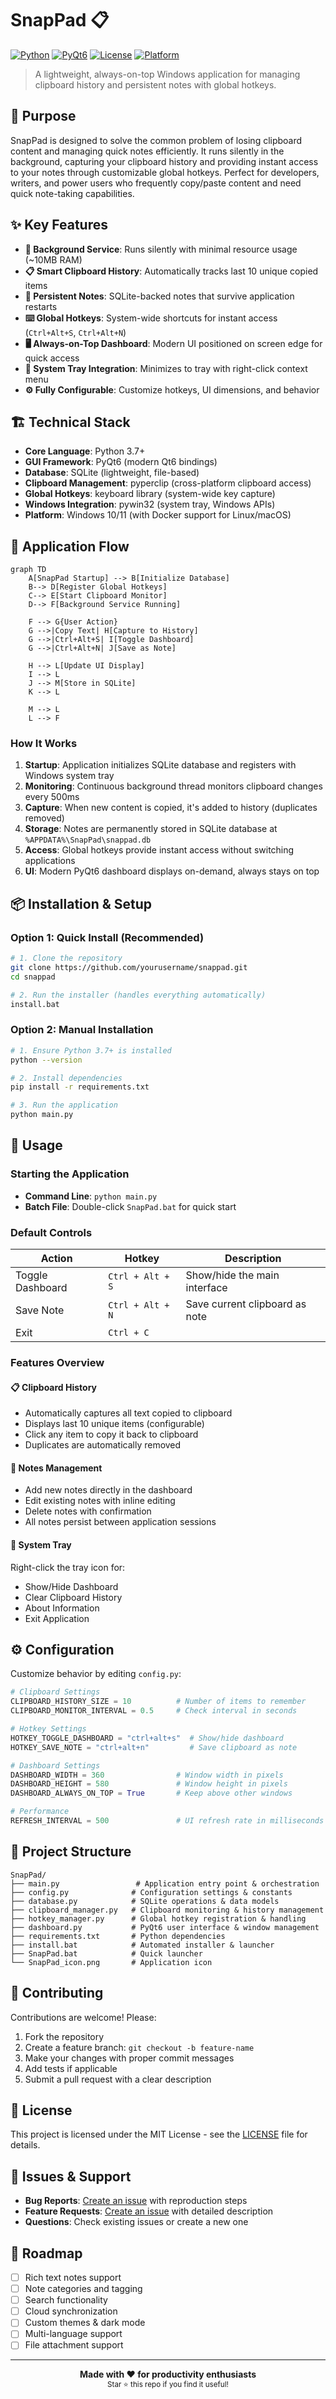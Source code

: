 # SnapPad 📋

[![Python](https://img.shields.io/badge/python-3.7%2B-blue.svg)](https://www.python.org/downloads/)
[![PyQt6](https://img.shields.io/badge/PyQt6-6.6%2B-green.svg)](https://pypi.org/project/PyQt6/)
[![License](https://img.shields.io/badge/license-MIT-blue.svg)](LICENSE)
[![Platform](https://img.shields.io/badge/platform-Windows-lightgrey.svg)](https://www.microsoft.com/en-us/windows)

> A lightweight, always-on-top Windows application for managing clipboard history and persistent notes with global hotkeys.

## 🎯 Purpose

SnapPad is designed to solve the common problem of losing clipboard content and managing quick notes efficiently. It runs silently in the background, capturing your clipboard history and providing instant access to your notes through customizable global hotkeys. Perfect for developers, writers, and power users who frequently copy/paste content and need quick note-taking capabilities.

## ✨ Key Features

- **🚀 Background Service**: Runs silently with minimal resource usage (~10MB RAM)
- **📋 Smart Clipboard History**: Automatically tracks last 10 unique copied items
- **📝 Persistent Notes**: SQLite-backed notes that survive application restarts
- **⌨️ Global Hotkeys**: System-wide shortcuts for instant access (`Ctrl+Alt+S`, `Ctrl+Alt+N`)
- **🖥️ Always-on-Top Dashboard**: Modern UI positioned on screen edge for quick access
- **🔧 System Tray Integration**: Minimizes to tray with right-click context menu
- **⚙️ Fully Configurable**: Customize hotkeys, UI dimensions, and behavior

## 🏗️ Technical Stack

- **Core Language**: Python 3.7+
- **GUI Framework**: PyQt6 (modern Qt6 bindings)
- **Database**: SQLite (lightweight, file-based)
- **Clipboard Management**: pyperclip (cross-platform clipboard access)
- **Global Hotkeys**: keyboard library (system-wide key capture)
- **Windows Integration**: pywin32 (system tray, Windows APIs)
- **Platform**: Windows 10/11 (with Docker support for Linux/macOS)

## 🔄 Application Flow

```mermaid
graph TD
    A[SnapPad Startup] --> B[Initialize Database]
    B--> D[Register Global Hotkeys]
    C--> E[Start Clipboard Monitor]
    D--> F[Background Service Running]
    
    F --> G{User Action}
    G -->|Copy Text| H[Capture to History]
    G -->|Ctrl+Alt+S| I[Toggle Dashboard]
    G -->|Ctrl+Alt+N| J[Save as Note]
    
    H --> L[Update UI Display]
    I --> L
    J --> M[Store in SQLite]
    K --> L
    
    M --> L
    L --> F
```

### How It Works

1. **Startup**: Application initializes SQLite database and registers with Windows system tray
2. **Monitoring**: Continuous background thread monitors clipboard changes every 500ms
3. **Capture**: When new content is copied, it's added to history (duplicates removed)
4. **Storage**: Notes are permanently stored in SQLite database at `%APPDATA%\SnapPad\snappad.db`
5. **Access**: Global hotkeys provide instant access without switching applications
6. **UI**: Modern PyQt6 dashboard displays on-demand, always stays on top

## 📦 Installation & Setup

### Option 1: Quick Install (Recommended)

```bash
# 1. Clone the repository
git clone https://github.com/yourusername/snappad.git
cd snappad

# 2. Run the installer (handles everything automatically)
install.bat
```

### Option 2: Manual Installation

```bash
# 1. Ensure Python 3.7+ is installed
python --version

# 2. Install dependencies
pip install -r requirements.txt

# 3. Run the application
python main.py
```


## 🚀 Usage

### Starting the Application

- **Command Line**: `python main.py`
- **Batch File**: Double-click `SnapPad.bat` for quick start

### Default Controls

| Action | Hotkey | Description |
|--------|--------|-------------|
| Toggle Dashboard | `Ctrl + Alt + S` | Show/hide the main interface |
| Save Note | `Ctrl + Alt + N` | Save current clipboard as note |
| Exit | `Ctrl + C` |


### Features Overview

#### 📋 Clipboard History
- Automatically captures all text copied to clipboard
- Displays last 10 unique items (configurable)
- Click any item to copy it back to clipboard
- Duplicates are automatically removed

#### 📝 Notes Management
- Add new notes directly in the dashboard
- Edit existing notes with inline editing
- Delete notes with confirmation
- All notes persist between application sessions

#### 🔧 System Tray
Right-click the tray icon for:
- Show/Hide Dashboard
- Clear Clipboard History  
- About Information
- Exit Application

## ⚙️ Configuration

Customize behavior by editing `config.py`:

```python
# Clipboard Settings
CLIPBOARD_HISTORY_SIZE = 10          # Number of items to remember
CLIPBOARD_MONITOR_INTERVAL = 0.5     # Check interval in seconds

# Hotkey Settings  
HOTKEY_TOGGLE_DASHBOARD = "ctrl+alt+s"  # Show/hide dashboard
HOTKEY_SAVE_NOTE = "ctrl+alt+n"         # Save clipboard as note

# Dashboard Settings
DASHBOARD_WIDTH = 360                # Window width in pixels
DASHBOARD_HEIGHT = 580               # Window height in pixels
DASHBOARD_ALWAYS_ON_TOP = True       # Keep above other windows

# Performance
REFRESH_INTERVAL = 500               # UI refresh rate in milliseconds
```

## 📁 Project Structure

```
SnapPad/
├── main.py                 # Application entry point & orchestration
├── config.py              # Configuration settings & constants
├── database.py            # SQLite operations & data models
├── clipboard_manager.py   # Clipboard monitoring & history management
├── hotkey_manager.py      # Global hotkey registration & handling
├── dashboard.py           # PyQt6 user interface & window management
├── requirements.txt       # Python dependencies
├── install.bat            # Automated installer & launcher
├── SnapPad.bat            # Quick launcher
└── SnapPad_icon.png       # Application icon
```



## 🤝 Contributing

Contributions are welcome! Please:

1. Fork the repository
2. Create a feature branch: `git checkout -b feature-name`
3. Make your changes with proper commit messages
4. Add tests if applicable
5. Submit a pull request with a clear description

## 📄 License

This project is licensed under the MIT License - see the [LICENSE](LICENSE) file for details.

## 🐛 Issues & Support

- **Bug Reports**: [Create an issue](https://github.com/yourusername/snappad/issues) with reproduction steps
- **Feature Requests**: [Create an issue](https://github.com/yourusername/snappad/issues) with detailed description
- **Questions**: Check existing issues or create a new one

## 🎯 Roadmap

- [ ] Rich text notes support
- [ ] Note categories and tagging
- [ ] Search functionality
- [ ] Cloud synchronization
- [ ] Custom themes & dark mode
- [ ] Multi-language support
- [ ] File attachment support

---

<div align="center">
<strong>Made with ❤️ for productivity enthusiasts</strong><br>
<sub>Star ⭐ this repo if you find it useful!</sub>
</div> 